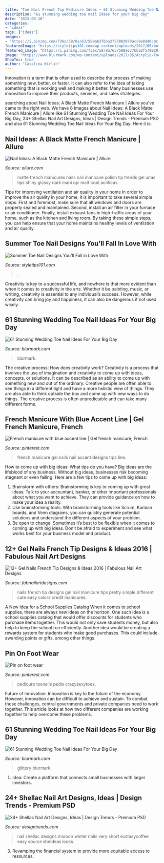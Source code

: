 ```yaml
---
title: "Toe Nail French Tip Pedicure Ideas ~ 61 Stunning Wedding Toe Nail Ideas For Your Big Day"
description: "61 stunning wedding toe nail ideas for your big day"
date: "2023-08-16"
categories:
- "ideas"
tags: ["ideas"]
images:
- "https://i.pinimg.com/736x/58/8a/63/588a637bba2f57802070acc8e8d40c0c--french-manicures-french-manicure-with-blue.jpg"
featuredImage: "https://styletips101.com/wp-content/uploads/2017/05/butterfly-toe-nail-design.jpg"
featured_image: "https://i.pinimg.com/736x/58/8a/63/588a637bba2f57802070acc8e8d40c0c--french-manicures-french-manicure-with-blue.jpg"
image: "https://www.blurmark.com/wp-content/uploads/2017/05/Acrylic-Toe-Nails.jpg"
ShowToc: true
author: "Catalina Kirlin"
---
```



Innovation is a term that is often used to describe the process of making something new, better, or faster. It can also refer to the idea of taking something that is working well and making it better. Many businesses use innovation to improve their products, services, and sales strategies.

	

		
searching about Nail Ideas: A Black Matte French Manicure | Allure you've came to the right web. We have 8 Images about Nail Ideas: A Black Matte French Manicure | Allure like 61 Stunning Wedding Toe Nail Ideas For Your Big Day, 24+ Shellac Nail Art Designs, Ideas | Design Trends - Premium PSD and also 61 Stunning Wedding Toe Nail Ideas For Your Big Day. Here it is:
		
    
## Nail Ideas: A Black Matte French Manicure | Allure

<img loading=lazy src="http://media.allure.com/photos/577192da2554df47220a4d4d/master/pass/beauty-trends-blogs-daily-beauty-reporter-2013-01-11-black-matte-manicures.jpg" onerror="this.onerror=null;this.src='https://tse1.mm.bing.net/th?id=OIP.qXu8HjYhvXyIEec30Z-dqQAAAA&amp;pid=15.1';" alt="Nail Ideas: A Black Matte French Manicure | Allure">

_Source: allure.com_

>matte french manicures nails nail manicure polish tip trends gel unas tips shiny glossy dark mani opi matt coat acrilicas. 

	

Tips for improving ventilation and air quality in your home
In order to improve the air quality in your home, it is important to take several simple steps. First and foremost, make sure that all windows and doors are properly sealed and maintained. Second, install an air filter in your furnace or air conditioner. Finally, install exhaust fans in high-traffic areas of your home, such as the kitchen and living room. By taking these simple steps, you can help ensure that your home maintains healthy levels of ventilation and air quality.

    
## Summer Toe Nail Designs You&#039;ll Fall In Love With

<img loading=lazy src="https://styletips101.com/wp-content/uploads/2017/05/butterfly-toe-nail-design.jpg" onerror="this.onerror=null;this.src='https://tse1.mm.bing.net/th?id=OIP.RqbAnvmAfvDeTfxHRx7ibQHaLF&amp;pid=15.1';" alt="Summer Toe Nail Designs You&#039;ll Fall in Love With">

_Source: styletips101.com_

>. 

	

Creativity is key to a successful life, and nowhere is that more evident than when it comes to creativity in the arts. Whether it be painting, music, or writing, creativity is essential to any individual’s success. However, while creativity can bring joy and happiness, it can also be dangerous if not used wisely.

    
## 61 Stunning Wedding Toe Nail Ideas For Your Big Day

<img loading=lazy src="https://www.blurmark.com/wp-content/uploads/2017/05/Acrylic-Toe-Nails.jpg" onerror="this.onerror=null;this.src='https://tse2.mm.bing.net/th?id=OIP.rVXmCeE-JfdBiIlJfMOEFAHaJ4&amp;pid=15.1';" alt="61 Stunning Wedding Toe Nail Ideas For Your Big Day">

_Source: blurmark.com_

>blurmark. 

	

The creative process: How does creativity work?
Creativity is a process that involves the use of imagination and creativity to come up with ideas, concepts, or solutions. It can be described as an ability to come up with something new and out of the ordinary. Creative people are often able to see things in a different light and have a more holistic view of things. They are also able to think outside the box and come up with new ways to do things. The creative process is often unpredictable and can take many different forms.

    
## French Manicure With Blue Accent Line | Gel French Manicure, French

<img loading=lazy src="https://i.pinimg.com/736x/58/8a/63/588a637bba2f57802070acc8e8d40c0c--french-manicures-french-manicure-with-blue.jpg" onerror="this.onerror=null;this.src='https://tse2.mm.bing.net/th?id=OIP.mJYlSSNkCIG6t8I1pPSN3QHaJ3&amp;pid=15.1';" alt="French manicure with blue accent line | Gel french manicure, French">

_Source: pinterest.com_

>french manicure gel nails nail accent designs tips line. 

	

How to come up with big ideas: What tips do you have?
Big ideas are the lifeblood of any business. Without big ideas, businesses risk becoming stagnant or even failing. Here are a few tips to come up with big ideas: 
1. Brainstorm with others: Brainstorming is key to coming up with great ideas. Talk to your accountant, banker, or other important professionals about what you want to achieve. They can provide guidance on how to make your idea a reality. 
2. Use brainstorming tools: With brainstorming tools like Scrum, Kanban boards, and Venn diagrams, you can quickly generate potential solutions and understand the different aspects of your problem. 
3. Be open to change: Sometimes it’s best to be flexible when it comes to coming up with big ideas. Don’t be afraid to experiment and see what works best for your business model and product.

    
## 12+ Gel Nails French Tip Designs &amp; Ideas 2016 | Fabulous Nail Art Designs

<img loading=lazy src="http://fabnailartdesigns.com/wp-content/uploads/2016/04/12-Gel-Nails-French-Tip-Designs-Ideas-2016-6.jpg" onerror="this.onerror=null;this.src='https://tse2.mm.bing.net/th?id=OIP.vQy0sDfWycS5n0Vbmh8GbQHaLD&amp;pid=15.1';" alt="12+ Gel Nails French Tip Designs &amp; Ideas 2016 | Fabulous Nail Art Designs">

_Source: fabnailartdesigns.com_

>nails french tip designs gel nail manicure tips pretty simple different cute easy colors credit manicures. 

	

A New Idea for a School Supplies Catalog
When it comes to school supplies, there are always new ideas on the horizon. One such idea is a school supplies catalog that would offer discounts for students who purchase items together. This would not only save students money, but also help to keep the school run efficiently. Another idea would be creating a rewards system for students who make good purchases. This could include awarding points or gifts, among other things.

    
## Pin On Foot Wear

<img loading=lazy src="https://i.pinimg.com/736x/b1/4c/9d/b14c9d3785866be541b00c9d83e81624.jpg" onerror="this.onerror=null;this.src='https://tse3.mm.bing.net/th?id=OIP.BLYJbQe-twPLBAZHzDCGEAHaIr&amp;pid=15.1';" alt="Pin on foot wear">

_Source: pinterest.com_

>pedicure toenails pedis crazysexytoes. 

	

Future of Innovation:
Innovation is key to the future of the economy. However, innovation can be difficult to achieve and sustain. To combat these challenges, central governments and private companies need to work together. This article looks at how two different companies are working together to help overcome these problems.

    
## 61 Stunning Wedding Toe Nail Ideas For Your Big Day

<img loading=lazy src="https://www.blurmark.com/wp-content/uploads/2017/05/Blue-Glittery-Nails-1024x1024.jpg" onerror="this.onerror=null;this.src='https://tse4.mm.bing.net/th?id=OIP.xhHlVFSbBFzlfDzLYLNbtgHaHa&amp;pid=15.1';" alt="61 Stunning Wedding Toe Nail Ideas For Your Big Day">

_Source: blurmark.com_

>glittery blurmark. 

	

1. Idea: Create a platform that connects small businesses with larger investors.

    
## 24+ Shellac Nail Art Designs, Ideas | Design Trends - Premium PSD

<img loading=lazy src="https://images.designtrends.com/wp-content/uploads/2016/02/19054439/Maroon-Colored-Nail.jpg" onerror="this.onerror=null;this.src='https://tse3.mm.bing.net/th?id=OIP.Q4cmQkbn1w3ZWfOfduHwuQHaHa&amp;pid=15.1';" alt="24+ Shellac Nail Art Designs, Ideas | Design Trends - Premium PSD">

_Source: designtrends.com_

>nail shellac designs maroon winter nails very short ecstasycoffee easy source sheideas looks. 

	

3. Revamping the financial system to provide more equitable access to resources. 

